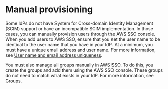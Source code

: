 # Manual provisioning<a name="provision-manually"></a>

Some IdPs do not have System for Cross\-domain Identity Management \(SCIM\) support or have an incompatible SCIM implementation\. In those cases, you can manually provision users through the AWS SSO console\. When you add users to AWS SSO, ensure that you set the user name to be identical to the user name that you have in your IdP\. At a minimum, you must have a unique email address and user name\. For more information, see [User name and email address uniqueness](users-groups-provisioning.md#username-email-unique)\.

You must also manage all groups manually in AWS SSO\. To do this, you create the groups and add them using the AWS SSO console\. These groups do not need to match what exists in your IdP\. For more information, see [Groups](users-groups-provisioning.md#groups-concept)\.